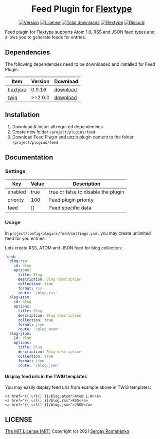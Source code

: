 <h1 align="center">Feed Plugin for <a href="https://flextype.org/">Flextype</a></h1>

<p align="center">
<a href="https://github.com/flextype-plugins/feed/releases"><img alt="Version" src="https://img.shields.io/github/release/flextype-plugins/feed.svg?label=version&color=black"></a> <a href="https://github.com/flextype-plugins/feed"><img src="https://img.shields.io/badge/license-MIT-blue.svg?color=black" alt="License"></a> <a href="https://github.com/flextype-plugins/feed"><img src="https://img.shields.io/github/downloads/flextype-plugins/feed/total.svg?color=black" alt="Total downloads"></a> <a href="https://github.com/flextype/flextype"><img src="https://img.shields.io/badge/Flextype-0.9.16-green.svg?color=black" alt="Flextype"></a> <a href=""><img src="https://img.shields.io/discord/423097982498635778.svg?logo=discord&color=black&label=Discord%20Chat" alt="Discord"></a>
</p>

Feed plugin for Flextype supports Atom 1.0, RSS and JSON feed types and allows you to generate feeds for entries.  

## Dependencies

The following dependencies need to be downloaded and installed for Feed Plugin.

| Item | Version | Download |
|---|---|---|
| [flextype](https://github.com/flextype/flextype) | 0.9.16 | [download](https://github.com/flextype/flextype/releases) |
| [twig](https://github.com/flextype-plugins/twig) | >=2.0.0 | [download](https://github.com/flextype-plugins/twig/releases) |

## Installation

1. Download & Install all required dependencies.
2. Create new folder `/project/plugins/feed`
3. Download Feed Plugin and unzip plugin content to the folder `/project/plugins/feed`

## Documentation

### Settings

| Key | Value | Description |
|---|---|---|
| enabled | true | true or false to disable the plugin |
| priority | 100 | Feed plugin priority |
| feed | [] | Feed specific data |

### Usage

In `project/config/plugins/feed/settings.yaml` you may create unlimited feed for you entries.

Lets create RSS, ATOM and JSON feed for blog collection:

```yaml
feed:
  blog-rss:
    id: blog
    options:
      title: Blog
      description: Blog description
      collection: true
      format: rss
      route: '/blog.rss'
  blog-atom:
    id: blog
    options:
      title: Blog
      description: Blog description
      collection: true
      format: json
      route: '/blog.atom'
  blog-json:
    id: blog
    options:
      title: Blog
      description: Blog description
      collection: true
      format: json
      route: '/blog.json'
```

#### Display feed urls in the TWIG templates

You may easily display feed urls from example above in TWIG templates:

```twig
<a href="{{ url() }}/blog.atom">Atom 1.0</a>
<a href="{{ url() }}/blog.rss">RSS</a>
<a href="{{ url() }}/blog.json">JSON</a>
```

## LICENSE
[The MIT License (MIT)](https://github.com/flextype-plugins/feed/blob/master/LICENSE.txt)
Copyright (c) 2021 [Sergey Romanenko](https://github.com/Awilum)

